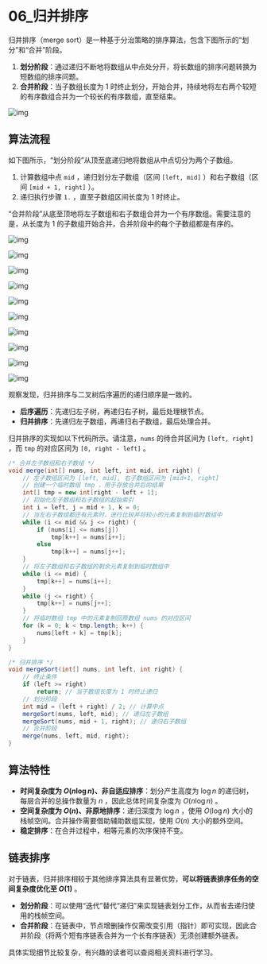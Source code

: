 # 06_归并排序

归并排序（merge sort）是一种基于分治策略的排序算法，包含下图所示的“划分”和“合并”阶段。

1. **划分阶段**：通过递归不断地将数组从中点处分开，将长数组的排序问题转换为短数组的排序问题。
2. **合并阶段**：当子数组长度为 $1$ 时终止划分，开始合并，持续地将左右两个较短的有序数组合并为一个较长的有序数组，直至结束。

![img](https://cdn.jsdelivr.net/gh/Zong-Liang/ImageBed@main//202404051453873.png)

## 算法流程

如下图所示，“划分阶段”从顶至底递归地将数组从中点切分为两个子数组。

1. 计算数组中点 `mid` ，递归划分左子数组（区间 `[left, mid]` ）和右子数组（区间 `[mid + 1, right]` ）。
2. 递归执行步骤 `1.` ，直至子数组区间长度为 $1$ 时终止。

“合并阶段”从底至顶地将左子数组和右子数组合并为一个有序数组。需要注意的是，从长度为 $1$ 的子数组开始合并，合并阶段中的每个子数组都是有序的。

![img](https://cdn.jsdelivr.net/gh/Zong-Liang/ImageBed@main//202404051453597.png)

![img](https://cdn.jsdelivr.net/gh/Zong-Liang/ImageBed@main//202404051454808.png)

![img](https://cdn.jsdelivr.net/gh/Zong-Liang/ImageBed@main//202404051454354.png)

![img](https://www.hello-algo.com/chapter_sorting/merge_sort.assets/merge_sort_step4.png)

![img](https://cdn.jsdelivr.net/gh/Zong-Liang/ImageBed@main//202404051454067.png)

![img](https://cdn.jsdelivr.net/gh/Zong-Liang/ImageBed@main//202404051454406.png)

![img](https://cdn.jsdelivr.net/gh/Zong-Liang/ImageBed@main//202404051454081.png)

![img](https://cdn.jsdelivr.net/gh/Zong-Liang/ImageBed@main//202404051455695.png)

![img](https://cdn.jsdelivr.net/gh/Zong-Liang/ImageBed@main//202404051455435.png)

![img](https://cdn.jsdelivr.net/gh/Zong-Liang/ImageBed@main//202404051455452.png)

观察发现，归并排序与二叉树后序遍历的递归顺序是一致的。

- **后序遍历**：先递归左子树，再递归右子树，最后处理根节点。
- **归并排序**：先递归左子数组，再递归右子数组，最后处理合并。

归并排序的实现如以下代码所示。请注意，`nums` 的待合并区间为 `[left, right]` ，而 `tmp` 的对应区间为 `[0, right - left]` 。

```java
/* 合并左子数组和右子数组 */
void merge(int[] nums, int left, int mid, int right) {
    // 左子数组区间为 [left, mid], 右子数组区间为 [mid+1, right]
    // 创建一个临时数组 tmp ，用于存放合并后的结果
    int[] tmp = new int[right - left + 1];
    // 初始化左子数组和右子数组的起始索引
    int i = left, j = mid + 1, k = 0;
    // 当左右子数组都还有元素时，进行比较并将较小的元素复制到临时数组中
    while (i <= mid && j <= right) {
        if (nums[i] <= nums[j])
            tmp[k++] = nums[i++];
        else
            tmp[k++] = nums[j++];
    }
    // 将左子数组和右子数组的剩余元素复制到临时数组中
    while (i <= mid) {
        tmp[k++] = nums[i++];
    }
    while (j <= right) {
        tmp[k++] = nums[j++];
    }
    // 将临时数组 tmp 中的元素复制回原数组 nums 的对应区间
    for (k = 0; k < tmp.length; k++) {
        nums[left + k] = tmp[k];
    }
}

/* 归并排序 */
void mergeSort(int[] nums, int left, int right) {
    // 终止条件
    if (left >= right)
        return; // 当子数组长度为 1 时终止递归
    // 划分阶段
    int mid = (left + right) / 2; // 计算中点
    mergeSort(nums, left, mid); // 递归左子数组
    mergeSort(nums, mid + 1, right); // 递归右子数组
    // 合并阶段
    merge(nums, left, mid, right);
}
```

## 算法特性

- **时间复杂度为 $O(n\log n)$、非自适应排序**：划分产生高度为 $\log⁡n$ 的递归树，每层合并的总操作数量为 $n$ ，因此总体时间复杂度为 $O(n\log n)$ 。
- **空间复杂度为 $O(n)$、非原地排序**：递归深度为 $\log⁡n$ ，使用 $O(\log n)$ 大小的栈帧空间。合并操作需要借助辅助数组实现，使用 $O(n)$ 大小的额外空间。
- **稳定排序**：在合并过程中，相等元素的次序保持不变。

## 链表排序

对于链表，归并排序相较于其他排序算法具有显著优势，**可以将链表排序任务的空间复杂度优化至 $O(1)$** 。

- **划分阶段**：可以使用“迭代”替代“递归”来实现链表划分工作，从而省去递归使用的栈帧空间。
- **合并阶段**：在链表中，节点增删操作仅需改变引用（指针）即可实现，因此合并阶段（将两个短有序链表合并为一个长有序链表）无须创建额外链表。

具体实现细节比较复杂，有兴趣的读者可以查阅相关资料进行学习。